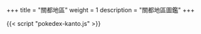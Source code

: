 +++
title = "關都地區"
weight = 1
description = "關都地區圖鑑"
+++


<div id="Pokedex"></div>

{{< script "pokedex-kanto.js" >}}